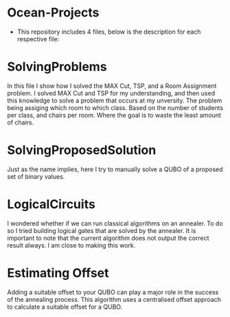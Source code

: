 # Ocean-Projects

- This repository includes 4 files, below is the description for each respective file:

# SolvingProblems
In this file I show how I solved the MAX Cut, TSP, and a Room Assignment problem. I solved MAX Cut and TSP for my understanding, and then used this knowledge to solve a problem that occurs at my unversity. The problem being assiging which room to which class. Based on the number of students per class, and chairs per room. Where the goal is to waste the least amount of chairs.

# SolvingProposedSolution
Just as the name implies, here I try to manually solve a QUBO of a proposed set of binary values.

# LogicalCircuits
I wondered whether if we can run classical algorithms on an annealer. To do so I tried building logical gates that are solved by the annealer. It is important to note that the current algorithm does not output the correct result always. I am close to making this work.

# Estimating Offset
Adding a suitable offset to your QUBO can play a major role in the success of the annealing process. This algorithm uses a centralised offset approach to calculate a suitable offset for a QUBO.
